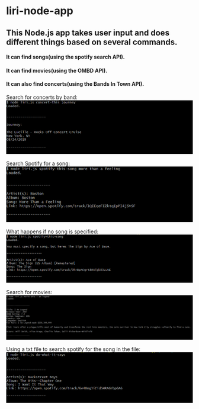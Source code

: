 # liri-node-app
 ## This Node.js app takes user input and does different things based on several commands.
 #### It can find songs(using the spotify search API). 
 #### It can find movies(using the OMBD API). 
 #### It can also find concerts(using the Bands In Town API).
Search for concerts by band: 
![alt text](images/concert-this.PNG)


Search Spotify for a song:
![alt text](images/spotify-this-song.PNG)


What happens if no song is specified:
![alt text](images/spotify-this-song-no-param.PNG)


Search for movies:
![alt text](images/movie-this.PNG)


Using a txt file to search spotify for the song in the file:
![alt text](images/do-what-it-says.PNG)

